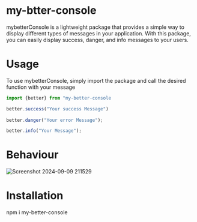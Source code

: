 # my-btter-console

mybetterConsole is a lightweight package that provides a simple way to display different types of messages in your application. With this package, you can easily display success, danger, and info messages to your users.


# Usage
To use mybetterConsole, simply import the package and call the desired function with your message

``` js
import {better} from "my-better-console

better.success("Your success Message")
  
better.danger("Your error Message");

better.info("Your Message");
```

# Behaviour

![Screenshot 2024-09-09 211529](https://github.com/user-attachments/assets/7275e8b6-d9c7-4199-b364-5a609f751e19)


# Installation

npm i my-better-console
